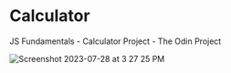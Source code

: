 # Calculator
JS Fundamentals - Calculator Project - The Odin Project

![Screenshot 2023-07-28 at 3 27 25 PM](https://github.com/Nogiback/Calculator/assets/84485191/ad5c84a7-18e9-4fff-a083-54208ed4532e)
